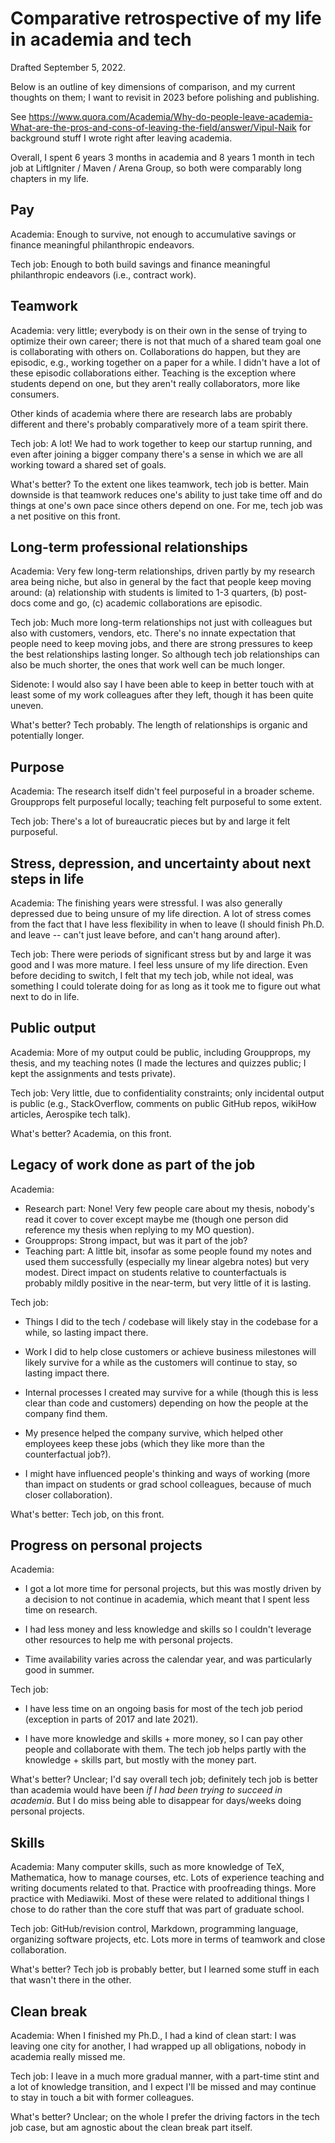 # Comparative retrospective of my life in academia and tech

Drafted September 5, 2022.

Below is an outline of key dimensions of comparison, and my current
thoughts on them; I want to revisit in 2023 before polishing and publishing.

See
https://www.quora.com/Academia/Why-do-people-leave-academia-What-are-the-pros-and-cons-of-leaving-the-field/answer/Vipul-Naik
for background stuff I wrote right after leaving academia.

Overall, I spent 6 years 3 months in academia and 8 years 1 month in
tech job at LiftIgniter / Maven / Arena Group, so both were comparably
long chapters in my life.

## Pay

Academia: Enough to survive, not enough to accumulative savings or
finance meaningful philanthropic endeavors.

Tech job: Enough to both build savings and finance meaningful
philanthropic endeavors (i.e., contract work).

## Teamwork

Academia: very little; everybody is on their own in the sense of
trying to optimize their own career; there is not that much of a
shared team goal one is collaborating with others on. Collaborations
do happen, but they are episodic, e.g., working together on a paper
for a while. I didn't have a lot of these episodic collaborations
either. Teaching is the exception where students depend on one, but
they aren't really collaborators, more like consumers.

Other kinds of academia where there are research labs are probably
different and there's probably comparatively more of a team spirit
there.

Tech job: A lot! We had to work together to keep our startup running,
and even after joining a bigger company there's a sense in which we
are all working toward a shared set of goals.

What's better? To the extent one likes teamwork, tech job is
better. Main downside is that teamwork reduces one's ability to just
take time off and do things at one's own pace since others depend on
one. For me, tech job was a net positive on this front.

## Long-term professional relationships

Academia: Very few long-term relationships, driven partly by my
research area being niche, but also in general by the fact that people
keep moving around: (a) relationship with students is limited to 1-3
quarters, (b) post-docs come and go, (c) academic collaborations are
episodic.

Tech job: Much more long-term relationships not just with colleagues
but also with customers, vendors, etc. There's no innate expectation
that people need to keep moving jobs, and there are strong pressures
to keep the best relationships lasting longer. So although tech job
relationships can also be much shorter, the ones that work well can be
much longer.

Sidenote: I would also say I have been able to keep in better touch
with at least some of my work colleagues after they left, though it
has been quite uneven.

What's better? Tech probably. The length of relationships is organic
and potentially longer.

## Purpose

Academia: The research itself didn't feel purposeful in a broader
scheme. Groupprops felt purposeful locally; teaching felt purposeful
to some extent.

Tech job: There's a lot of bureaucratic pieces but by and large it
felt purposeful.

## Stress, depression, and uncertainty about next steps in life

Academia: The finishing years were stressful. I was also generally
depressed due to being unsure of my life direction. A lot of stress
comes from the fact that I have less flexibility in when to leave (I
should finish Ph.D. and leave -- can't just leave before, and can't
hang around after).

Tech job: There were periods of significant stress but by and large it
was good and I was more mature. I feel less unsure of my life
direction. Even before deciding to switch, I felt that my tech job,
while not ideal, was something I could tolerate doing for as long as
it took me to figure out what next to do in life.

## Public output

Academia: More of my output could be public, including Groupprops, my
thesis, and my teaching notes (I made the lectures and quizzes public;
I kept the assignments and tests private).

Tech job: Very little, due to confidentiality constraints; only
incidental output is public (e.g., StackOverflow, comments on public
GitHub repos, wikiHow articles, Aerospike tech talk).

What's better? Academia, on this front.

## Legacy of work done as part of the job

Academia:

* Research part: None! Very few people care about my thesis, nobody's
  read it cover to cover except maybe me (though one person did
  reference my thesis when replying to my MO question).
* Groupprops: Strong impact, but was it part of the job?
* Teaching part: A little bit, insofar as some people found my notes
  and used them successfully (especially my linear algebra notes) but
  very modest. Direct impact on students relative to counterfactuals
  is probably mildly positive in the near-term, but very little of it
  is lasting.

Tech job:

* Things I did to the tech / codebase will likely stay in the codebase
  for a while, so lasting impact there.

* Work I did to help close customers or achieve business milestones
  will likely survive for a while as the customers will continue to
  stay, so lasting impact there.

* Internal processes I created may survive for a while (though this is
  less clear than code and customers) depending on how the people at
  the company find them.

* My presence helped the company survive, which helped other employees
  keep these jobs (which they like more than the counterfactual job?).

* I might have influenced people's thinking and ways of working (more
  than impact on students or grad school colleagues, because of much
  closer collaboration).

What's better: Tech job, on this front.

## Progress on personal projects

Academia:

* I got a lot more time for personal projects, but this was mostly
  driven by a decision to not continue in academia, which meant that I
  spent less time on research.

* I had less money and less knowledge and skills so I couldn't
  leverage other resources to help me with personal projects.

* Time availability varies across the calendar year, and was
  particularly good in summer.

Tech job:

* I have less time on an ongoing basis for most of the tech job period
  (exception in parts of 2017 and late 2021).

* I have more knowledge and skills + more money, so I can pay other
  people and collaborate with them. The tech job helps partly with the
  knowledge + skills part, but mostly with the money part.

What's better? Unclear; I'd say overall tech job; definitely tech job
is better than academia would have been *if I had been trying to
succeed in academia*. But I do miss being able to disappear for
days/weeks doing personal projects.

## Skills

Academia: Many computer skills, such as more knowledge of TeX,
Mathematica, how to manage courses, etc. Lots of experience teaching
and writing documents related to that. Practice with proofreading
things. More practice with Mediawiki. Most of these were related to
additional things I chose to do rather than the core stuff that was
part of graduate school.

Tech job: GitHub/revision control, Markdown, programming language,
organizing software projects, etc. Lots more in terms of teamwork and
close collaboration.

What's better? Tech job is probably better, but I learned some stuff
in each that wasn't there in the other.

## Clean break

Academia: When I finished my Ph.D., I had a kind of clean start: I was
leaving one city for another, I had wrapped up all obligations, nobody
in academia really missed me.

Tech job: I leave in a much more gradual manner, with a part-time
stint and a lot of knowledge transition, and I expect I'll be missed
and may continue to stay in touch a bit with former colleagues.

What's better? Unclear; on the whole I prefer the driving factors in
the tech job case, but am agnostic about the clean break part itself.
